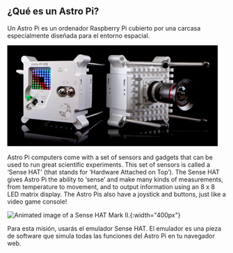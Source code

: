 ## ¿Qué es un Astro Pi?

Un Astro Pi es un ordenador Raspberry Pi cubierto por una carcasa especialmente diseñada para el entorno espacial.

![Animated image of a Sense HAT being attached to the top of a Raspberry Pi computer.](images/astro_pi_casing.jpeg)

Astro Pi computers come with a set of sensors and gadgets that can be used to run great scientific experiments. This set of sensors is called a ‘Sense HAT’ (that stands for ‘Hardware Attached on Top’). The Sense HAT gives Astro Pi the ability to ‘sense’ and make many kinds of measurements, from temperature to movement, and to output information using an 8 x 8 LED matrix display. The Astro Pis also have a joystick and buttons, just like a video game console!

![Animated image of a Sense HAT Mark II.](images/AP_spin.gif){:width="400px"}

Para esta misión, usarás el emulador Sense HAT. El emulador es una pieza de software que simula todas las funciones del Astro Pi en tu navegador web.




